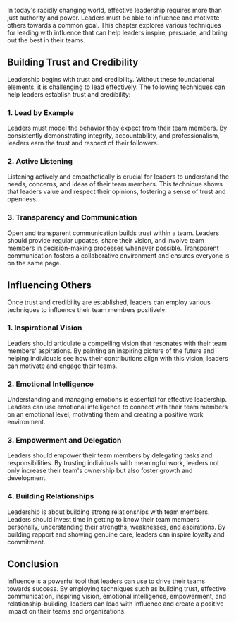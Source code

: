 
In today's rapidly changing world, effective leadership requires more than just authority and power. Leaders must be able to influence and motivate others towards a common goal. This chapter explores various techniques for leading with influence that can help leaders inspire, persuade, and bring out the best in their teams.

Building Trust and Credibility
------------------------------

Leadership begins with trust and credibility. Without these foundational elements, it is challenging to lead effectively. The following techniques can help leaders establish trust and credibility:

### 1. Lead by Example

Leaders must model the behavior they expect from their team members. By consistently demonstrating integrity, accountability, and professionalism, leaders earn the trust and respect of their followers.

### 2. Active Listening

Listening actively and empathetically is crucial for leaders to understand the needs, concerns, and ideas of their team members. This technique shows that leaders value and respect their opinions, fostering a sense of trust and openness.

### 3. Transparency and Communication

Open and transparent communication builds trust within a team. Leaders should provide regular updates, share their vision, and involve team members in decision-making processes whenever possible. Transparent communication fosters a collaborative environment and ensures everyone is on the same page.

Influencing Others
------------------

Once trust and credibility are established, leaders can employ various techniques to influence their team members positively:

### 1. Inspirational Vision

Leaders should articulate a compelling vision that resonates with their team members' aspirations. By painting an inspiring picture of the future and helping individuals see how their contributions align with this vision, leaders can motivate and engage their teams.

### 2. Emotional Intelligence

Understanding and managing emotions is essential for effective leadership. Leaders can use emotional intelligence to connect with their team members on an emotional level, motivating them and creating a positive work environment.

### 3. Empowerment and Delegation

Leaders should empower their team members by delegating tasks and responsibilities. By trusting individuals with meaningful work, leaders not only increase their team's ownership but also foster growth and development.

### 4. Building Relationships

Leadership is about building strong relationships with team members. Leaders should invest time in getting to know their team members personally, understanding their strengths, weaknesses, and aspirations. By building rapport and showing genuine care, leaders can inspire loyalty and commitment.

Conclusion
----------

Influence is a powerful tool that leaders can use to drive their teams towards success. By employing techniques such as building trust, effective communication, inspiring vision, emotional intelligence, empowerment, and relationship-building, leaders can lead with influence and create a positive impact on their teams and organizations.

